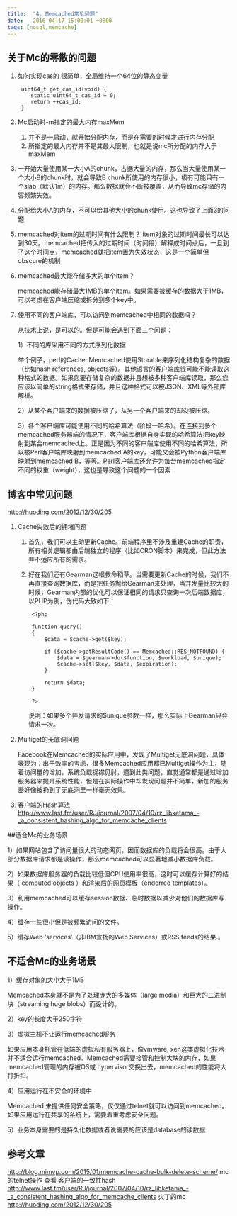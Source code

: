 ```yaml
---
title:  "4. Memcached常见问题"
date:   2016-04-17 15:00:01 +0800
tags: [nosql,memcache]
---
```


## 关于Mc的零散的问题
1. 如何实现cas的
	很简单，全局维持一个64位的静态变量
		
		uint64_t get_cas_id(void) {
	       static uint64_t cas_id = 0;
	       return ++cas_id;
		}
2. Mc启动时-m指定的最大内存maxMem
	
	1. 并不是一启动，就开始分配内存，而是在需要的时候才进行内存分配
	2. 所指定的最大内存并不是其最大限制，也就是说mc所分配的内存大于maxMem

3. 一开始大量使用某一大小A的chunk，占据大量的内存，那么当大量使用某一个大小B的chunk时，就会导致B chunk所使用的内存很小，极有可能只有一个slab（默认1m）的内存。那么数据就会不断被覆盖，从而导致mc存储的内容频繁失效。
4. 分配给大小A的内存，不可以给其他大小的chunk使用。这也导致了上面3的问题
5. memcached对item的过期时间有什么限制？
	item对象的过期时间最长可以达到30天。memcached把传入的过期时间（时间段）解释成时间点后，一旦到了这个时间点，memcached就把item置为失效状态，这是一个简单但obscure的机制
6. memcached最大能存储多大的单个item？
	
	memcached能存储最大1MB的单个item。如果需要被缓存的数据大于1MB，可以考虑在客户端压缩或拆分到多个key中。

7. 使用不同的客户端库，可以访问到memcached中相同的数据吗？

	从技术上说，是可以的。但是可能会遇到下面三个问题：
	
	1）不同的库采用不同的方式序列化数据

	举个例子，perl的Cache::Memcached使用Storable来序列化结构复杂的数据（比如hash references, objects等）。其他语言的客户端库很可能不能读取这种格式的数据。如果您要存储复杂的数据并且想被多种客户端库读取，那么您应该以简单的string格式来存储，并且这种格式可以被JSON、XML等外部库解析。

	2）从某个客户端来的数据被压缩了，从另一个客户端来的却没被压缩。

	3）各个客户端库可能使用不同的哈希算法（阶段一哈希）。在连接到多个memcached服务器端的情况下，客户端库根据自身实现的哈希算法把key映射到某台memcached上。正是因为不同的客户端库使用不同的哈希算法，所以被Perl客户端库映射到memcached A的key，可能又会被Python客户端库映射到memcached B，等等。Perl客户端库还允许为每台memcached指定不同的权重（weight），这也是导致这个问题的一个因素

## 博客中常见问题
http://huoding.com/2012/12/30/205

1. Cache失效后的拥堵问题
	1. 首先，我们可以主动更新Cache。前端程序里不涉及重建Cache的职责，所有相关逻辑都由后端独立的程序（比如CRON脚本）来完成，但此方法并不适应所有的需求。
	2. 好在我们还有Gearman这根救命稻草。当需要更新Cache的时候，我们不再直接查询数据库，而是把任务抛给Gearman来处理，当并发量比较大的时候，Gearman内部的优化可以保证相同的请求只查询一次后端数据库，以PHP为例，伪代码大致如下：

		
			<?php

			function query()
			{
			    $data = $cache->get($key);

			    if ($cache->getResultCode() == Memcached::RES_NOTFOUND) {
			        $data = $gearman->do($function, $workload, $unique);
			        $cache->set($key, $data, $expiration);
			    }

			    return $data;
			}

			?>
		
		说明：如果多个并发请求的$unique参数一样，那么实际上Gearman只会请求一次。

2. Multiget的无底洞问题

	Facebook在Memcached的实际应用中，发现了Multiget无底洞问题，具体表现为：出于效率的考虑，很多Memcached应用都已Multiget操作为主，随着访问量的增加，系统负载捉襟见肘，遇到此类问题，直觉通常都是通过增加服务器来提升系统性能，但是在实际操作中却发现问题并不简单，新加的服务器好像被扔到了无底洞里一样毫无效果。

3. 客户端的Hash算法
http://www.last.fm/user/RJ/journal/2007/04/10/rz_libketama_-_a_consistent_hashing_algo_for_memcache_clients


##适合Mc的业务场景

1）如果网站包含了访问量很大的动态网页，因而数据库的负载将会很高。由于大部分数据库请求都是读操作，那么memcached可以显著地减小数据库负载。

2）如果数据库服务器的负载比较低但CPU使用率很高，这时可以缓存计算好的结果（ computed objects ）和渲染后的网页模板（enderred templates）。

3）利用memcached可以缓存session数据、临时数据以减少对他们的数据库写操作。

4）缓存一些很小但是被频繁访问的文件。

5）缓存Web ‘services’（非IBM宣扬的Web Services）或RSS feeds的结果.。

## 不适合Mc的业务场景
1）缓存对象的大小大于1MB

  Memcached本身就不是为了处理庞大的多媒体（large media）和巨大的二进制块（streaming huge blobs）而设计的。

2）key的长度大于250字符

3）虚拟主机不让运行memcached服务

  如果应用本身托管在低端的虚拟私有服务器上，像vmware, xen这类虚拟化技术并不适合运行memcached。Memcached需要接管和控制大块的内存，如果memcached管理的内存被OS或 hypervisor交换出去，memcached的性能将大打折扣。

4）应用运行在不安全的环境中

   Memcached 未提供任何安全策略，仅仅通过telnet就可以访问到memcached。如果应用运行在共享的系统上，需要着重考虑安全问题。

5）业务本身需要的是持久化数据或者说需要的应该是database的读数据




## 参考文章

http://blog.mimvp.com/2015/01/memcache-cache-bulk-delete-scheme/ mc的telnet操作 查看
客户端的一致性hash http://www.last.fm/user/RJ/journal/2007/04/10/rz_libketama_-_a_consistent_hashing_algo_for_memcache_clients
火丁的mc http://huoding.com/2012/12/30/205
